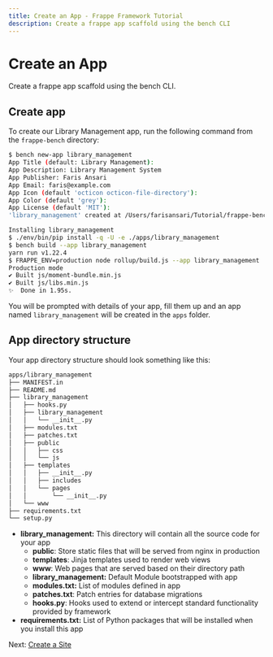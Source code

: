 ```yaml
---
title: Create an App - Frappe Framework Tutorial
description: Create a frappe app scaffold using the bench CLI
---
```


# Create an App

Create a frappe app scaffold using the bench CLI.

## Create app

To create our Library Management app, run the following command from the
`frappe-bench` directory:

```bash
$ bench new-app library_management
App Title (default: Library Management):
App Description: Library Management System
App Publisher: Faris Ansari
App Email: faris@example.com
App Icon (default 'octicon octicon-file-directory'):
App Color (default 'grey'):
App License (default 'MIT'):
'library_management' created at /Users/farisansari/Tutorial/frappe-bench/apps/library_management

Installing library_management
$ ./env/bin/pip install -q -U -e ./apps/library_management
$ bench build --app library_management
yarn run v1.22.4
$ FRAPPE_ENV=production node rollup/build.js --app library_management
Production mode
✔ Built js/moment-bundle.min.js
✔ Built js/libs.min.js
✨  Done in 1.95s.
```

You will be prompted with details of your app, fill them up and an app named
`library_management` will be created in the `apps` folder.

## App directory structure

Your app directory structure should look something like this:

```bash
apps/library_management
├── MANIFEST.in
├── README.md
├── library_management
│   ├── hooks.py
│   ├── library_management
│   │   └── __init__.py
│   ├── modules.txt
│   ├── patches.txt
│   ├── public
│   │   ├── css
│   │   └── js
│   ├── templates
│   │   ├── __init__.py
│   │   ├── includes
│   │   └── pages
│   │       └── __init__.py
│   └── www
├── requirements.txt
└── setup.py
```

- **library_management:** This directory will contain all the source code for your app
    - **public**: Store static files that will be served from nginx in production
    - **templates**: Jinja templates used to render web views
    - **www**: Web pages that are served based on their directory path
    - **library\_management:** Default Module bootstrapped with app
    - **modules.txt:** List of modules defined in app
    - **patches.txt**: Patch entries for database migrations
    - **hooks.py**: Hooks used to extend or intercept standard functionality provided by framework
- **requirements.txt:** List of Python packages that will be installed when you install this app

Next: [Create a Site](/docs/user/en/tutorial/create-a-site)
